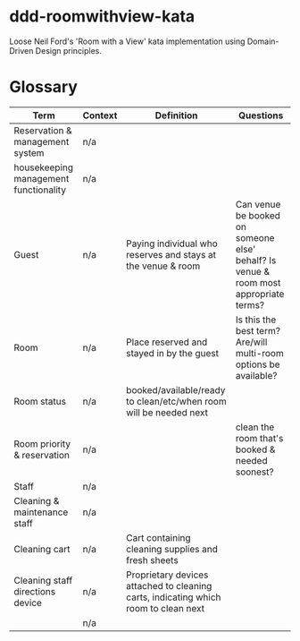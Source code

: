 # ddd-roomwithview-kata
Loose Neil Ford's 'Room with a View' kata implementation using Domain-Driven Design principles.

# Glossary
| Term | Context | Definition | Questions |
| --- | --- | --- | --- |
| Reservation & management system | n/a | | |
| housekeeping management functionality | n/a | | |
| Guest | n/a | Paying individual who reserves and stays at the venue & room | Can venue be booked on someone else' behalf? Is venue & room most appropriate terms? |
| Room | n/a | Place reserved and stayed in by the guest | Is this the best term? Are/will multi-room options be available? |
| Room status | n/a | booked/available/ready to clean/etc/when room will be needed next | |
| Room priority & reservation | n/a | | clean the room that's booked & needed soonest? |
| Staff | n/a | | |
| Cleaning & maintenance staff | n/a | | |
| Cleaning cart | n/a | Cart containing cleaning supplies and fresh sheets | |
| Cleaning staff directions device | n/a | Proprietary devices attached to cleaning carts, indicating which room to clean next | |
| | n/a | | |
